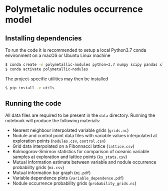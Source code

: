 # Polymetalic nodules occurrence model

## Installing dependencies
To run the code it is recommended to setup a local Python3.7 conda environment on a macOS or Ubuntu Linux machine
```sh
$ conda create -n polymetallic-nodules python=3.7 numpy scipy pandas xlrd scikit-learn netcdf4 xarray jupyter matplotlib
$ conda activate polymetallic-nodules
```
The project-specific utilities may then be installed
```sh
$ pip install -e utils
```

## Running the code
All data files are required to be present in the `data` directory.
Running the notebook will produce the following materials:
* Nearest neighbour interpolated variable grids (`grids.nc`)
* Nodule and control point data files with variable values interpolated at exploration points (`nodules.csv`, `control.csv`)
* Grid data interpolated on a Fibonnacci lattice (`lattice.csv`)
* Kolmogorov-Smirnov statistics for comparison of oceanic variable samples at exploration and lattice points (`ks_stats.csv`)
* Mutual information estimate between variable and nodule occurrence probability grids (`mi.csv`)
* Mutual information bar graph (`mi.pdf`)
* Variable dependence plots (`variable_dependence.pdf`)
* Nodule occurrence probability grids (`probability_grids.nc`)

